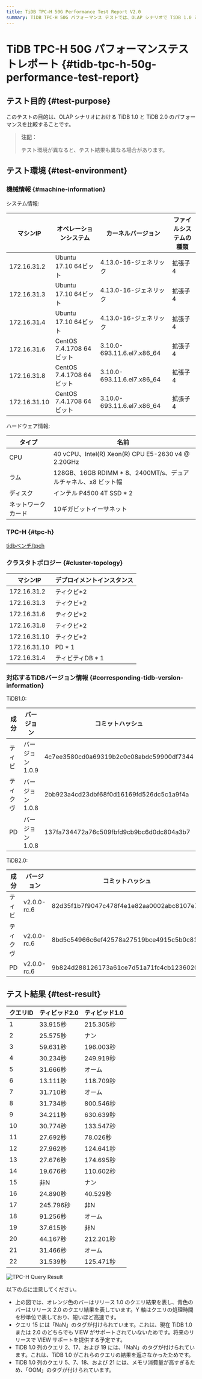 ```yaml
---
title: TiDB TPC-H 50G Performance Test Report V2.0
summary: TiDB TPC-H 50G パフォーマンス テストでは、OLAP シナリオで TiDB 1.0 と TiDB 2.0 を比較しました。テスト結果によると、ほとんどのクエリで TiDB 2.0 が TiDB 1.0 より優れており、クエリ処理時間が大幅に改善されています。TiDB 1.0 の一部のクエリでは結果が返されず、他のクエリではメモリ消費量が多くなっています。今後のリリースでは、VIEW をサポートし、これらの問題に対処する予定です。
---
```


# TiDB TPC-H 50G パフォーマンステストレポート {#tidb-tpc-h-50g-performance-test-report}

## テスト目的 {#test-purpose}

このテストの目的は、OLAP シナリオにおける TiDB 1.0 と TiDB 2.0 のパフォーマンスを比較することです。

> **注記：**
>
> テスト環境が異なると、テスト結果も異なる場合があります。

## テスト環境 {#test-environment}

### 機械情報 {#machine-information}

システム情報:

| マシンIP        | オペレーションシステム           | カーネルバージョン                  | ファイルシステムの種類 |
| ------------ | --------------------- | -------------------------- | ----------- |
| 172.16.31.2  | Ubuntu 17.10 64ビット    | 4.13.0-16-ジェネリック           | 拡張子4        |
| 172.16.31.3  | Ubuntu 17.10 64ビット    | 4.13.0-16-ジェネリック           | 拡張子4        |
| 172.16.31.4  | Ubuntu 17.10 64ビット    | 4.13.0-16-ジェネリック           | 拡張子4        |
| 172.16.31.6  | CentOS 7.4.1708 64ビット | 3.10.0-693.11.6.el7.x86_64 | 拡張子4        |
| 172.16.31.8  | CentOS 7.4.1708 64ビット | 3.10.0-693.11.6.el7.x86_64 | 拡張子4        |
| 172.16.31.10 | CentOS 7.4.1708 64ビット | 3.10.0-693.11.6.el7.x86_64 | 拡張子4        |

ハードウェア情報:

| タイプ       | 名前                                                |
| --------- | ------------------------------------------------- |
| CPU       | 40 vCPU、Intel(R) Xeon(R) CPU E5-2630 v4 @ 2.20GHz |
| ラム        | 128GB、16GB RDIMM * 8、2400MT/s、デュアルチャネル、x8 ビット幅    |
| ディスク      | インテル P4500 4T SSD * 2                             |
| ネットワークカード | 10ギガビットイーサネット                                     |

### TPC-H {#tpc-h}

[tidbベンチ/tpch](https://github.com/pingcap/tidb-bench/tree/master/tpch)

### クラスタトポロジー {#cluster-topology}

| マシンIP        | デプロイメントインスタンス |
| ------------ | ------------- |
| 172.16.31.2  | ティクビ*2        |
| 172.16.31.3  | ティクビ*2        |
| 172.16.31.6  | ティクビ*2        |
| 172.16.31.8  | ティクビ*2        |
| 172.16.31.10 | ティクビ*2        |
| 172.16.31.10 | PD * 1        |
| 172.16.31.4  | ティビティDB * 1   |

### 対応するTiDBバージョン情報 {#corresponding-tidb-version-information}

TiDB1.0:

| 成分   | バージョン      | コミットハッシュ                                 |
| ---- | ---------- | ---------------------------------------- |
| ティビ  | バージョン1.0.9 | 4c7ee3580cd0a69319b2c0c08abdc59900df7344 |
| ティクヴ | バージョン1.0.8 | 2bb923a4cd23dbf68f0d16169fd526dc5c1a9f4a |
| PD   | バージョン1.0.8 | 137fa734472a76c509fbfd9cb9bc6d0dc804a3b7 |

TiDB2.0:

| 成分   | バージョン       | コミットハッシュ                                 |
| ---- | ----------- | ---------------------------------------- |
| ティビ  | v2.0.0-rc.6 | 82d35f1b7f9047c478f4e1e82aa0002abc8107e7 |
| ティクヴ | v2.0.0-rc.6 | 8bd5c54966c6ef42578a27519bce4915c5b0c81f |
| PD   | v2.0.0-rc.6 | 9b824d288126173a61ce7d51a71fc4cb12360201 |

## テスト結果 {#test-result}

| クエリID | ティビッド2.0 | ティビッド1.0 |
| ----- | -------- | -------- |
| 1     | 33.915秒  | 215.305秒 |
| 2     | 25.575秒  | ナン       |
| 3     | 59.631秒  | 196.003秒 |
| 4     | 30.234秒  | 249.919秒 |
| 5     | 31.666秒  | オーム      |
| 6     | 13.111秒  | 118.709秒 |
| 7     | 31.710秒  | オーム      |
| 8     | 31.734秒  | 800.546秒 |
| 9     | 34.211秒  | 630.639秒 |
| 10    | 30.774秒  | 133.547秒 |
| 11    | 27.692秒  | 78.026秒  |
| 12    | 27.962秒  | 124.641秒 |
| 13    | 27.676秒  | 174.695秒 |
| 14    | 19.676秒  | 110.602秒 |
| 15    | 非N       | ナン       |
| 16    | 24.890秒  | 40.529秒  |
| 17    | 245.796秒 | 非N       |
| 18    | 91.256秒  | オーム      |
| 19    | 37.615秒  | 非N       |
| 20    | 44.167秒  | 212.201秒 |
| 21    | 31.466秒  | オーム      |
| 22    | 31.539秒  | 125.471秒 |

![TPC-H Query Result](https://download.pingcap.com/images/docs/tpch-query-result.png)

以下の点に注意してください。

-   上の図では、オレンジ色のバーはリリース 1.0 のクエリ結果を表し、青色のバーはリリース 2.0 のクエリ結果を表しています。Y 軸はクエリの処理時間を秒単位で表しており、短いほど高速です。
-   クエリ 15 には「NaN」のタグが付けられています。これは、現在 TiDB 1.0 または 2.0 のどちらでも VIEW がサポートされていないためです。将来のリリースで VIEW サポートを提供する予定です。
-   TiDB 1.0 列のクエリ 2、17、および 19 には、「NaN」のタグが付けられています。これは、TiDB 1.0 がこれらのクエリの結果を返さなかったためです。
-   TiDB 1.0 列のクエリ 5、7、18、および 21 には、メモリ消費量が高すぎるため、「OOM」のタグが付けられています。
